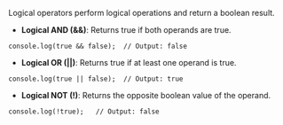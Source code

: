 Logical operators perform logical operations and return a boolean result.

- **Logical AND (&&)**: Returns true if both operands are true.

`console.log(true && false);  // Output: false`

- **Logical OR (||)**: Returns true if at least one operand is true.

`console.log(true || false);  // Output: true`

- **Logical NOT (!)**: Returns the opposite boolean value of the operand.

`console.log(!true);   // Output: false`
